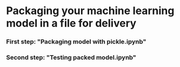 # Packaging your machine learning model in a file for delivery

### First step: "Packaging model with pickle.ipynb"

### Second step: "Testing packed model.ipynb"

